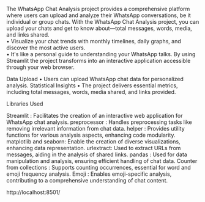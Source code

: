 The WhatsApp Chat Analysis project provides a comprehensive platform 
where users can upload and analyze their WhatsApp conversations, be it 
individual or group chats. 
With the WhatsApp Chat Analysis project, you can upload your chats 
and get to know about—total messages, words, media, and links shared.  
• Visualize your chat trends with monthly timelines, daily graphs, and 
discover the most active users.  
• It's like a personal guide to understanding your WhatsApp talks. By 
using Streamlit the project transforms into an interactive application 
accessible through your web browser.


Data Upload 
• Users can upload WhatsApp chat data for personalized analysis. 
Statistical Insights 
• The project delivers essential metrics, including total messages, words, 
media shared, and links provided.

Libraries Used  

Streamlit : Facilitates the creation of an interactive web application for 
WhatsApp chat analysis. 
preprocessor : Handles preprocessing tasks like removing irrelevant information 
from chat data. 
helper : Provides utility functions for various analysis aspects, enhancing code 
modularity. 
matplotlib and seaborn: Enable the creation of diverse visualizations, enhancing 
data representation. 
urlextract: Used to extract URLs from messages, aiding in the analysis of shared 
links. 
pandas : Used for data manipulation and analysis, ensuring efficient handling of 
chat data. 
Counter from collections : Supports counting occurrences, essential for word and 
emoji frequency analysis. 
Emoji : Enables emoji-specific analysis, contributing to a comprehensive 
understanding of chat content.


http://localhost:8501/

